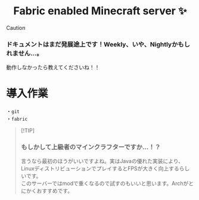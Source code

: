 <h1 align="center"> Fabric enabled Minecraft server ✨</h1>

> [!CAUTION]
>  ### ドキュメントはまだ発展途上です！Weekly、いや、Nightlyかもしれません...。
> 動作しなかったら教えてくださいね！！

<h1>導入作業</h1>

・`git` <br>
・`fabric`


>  [!TIP]
> ### もしかして上級者のマインクラフターですか...！？
> 言うなら最初のほうがいいですよね。実はJavaの優れた実装により、LinuxディストリビューションでプレイするとFPSが大きく向上するらしいです。<br>
> このサーバーではmodで重くなるので試すのもいいと思います。Archがとにかくおすすめです。
